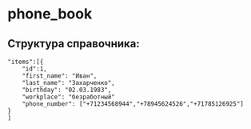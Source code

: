 # phone_book

## Структура справочника:
```
"items":[{
    "id":1,    
    "first_name": "Иван",
    "last_name": "Захарченко",
    "birthday": "02.03.1983",
    "workplace": "безработный"
    "phone_number": ["+71234568944","+78945624526","+71785126925"]
}
]
```
